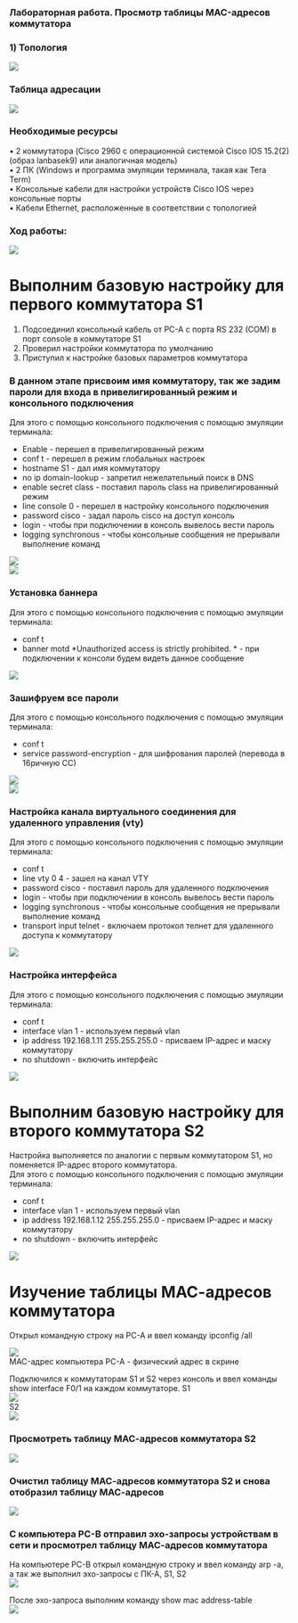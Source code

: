 ### Лабораторная работа. Просмотр таблицы MAC-адресов коммутатора
### 1) Топология
![](https://github.com/Chausy/DZ/blob/1a4b517aac11fcc4f7093a0751c0336050aacad6/screen%202lab/%D1%82%D0%BE%D0%BF%D0%BE%D0%BB%D0%BE%D0%B3%D0%B8%D1%8F.PNG)
### Таблица адресации
![](https://github.com/Chausy/DZ/blob/65458582f721379ecbdfbb5c88e8919ab3e094ce/screen%202lab/%D1%82%D0%B0%D0%B1%D0%BB%D0%B8%D1%86%D0%B0%20%D0%B0%D0%B4%D1%80%D0%B5%D1%81%D0%B0%D1%86%D0%B8%D0%B8.PNG)  
###	Необходимые ресурсы  
•	2 коммутатора (Cisco 2960 с операционной системой Cisco IOS 15.2(2) (образ lanbasek9) или аналогичная модель)  
•	2 ПК (Windows и программа эмуляции терминала, такая как Tera Term)  
•	Консольные кабели для настройки устройств Cisco IOS через консольные порты  
•	Кабели Ethernet, расположенные в соответствии с топологией  

### Ход работы:  
![](https://github.com/Chausy/DZ/blob/b1da0b0c78118a7dc07b7e8cc94e8ce20545d005/%D0%BF%D0%BE%D0%B4%D1%81%D0%BE%D0%B5%D0%B4%D0%B8%D0%BD%D0%B5%D0%BD%D0%B8%D0%B5%20%D0%BA%D0%BE%D0%BD%D1%81%D0%BE%D0%BB%D1%8C%D0%BD%D1%8B%D0%BC%20%D0%BA%D0%B0%D0%B1%D0%B5%D0%BB%D0%B5%D0%BC.PNG)

# Выполним базовую настройку для первого коммутатора S1
1) Подсоединил консольный кабель от PC-A c порта RS 232 (COM) в порт console в коммутаторе S1  
2) Проверил настройки коммутатора по умолчанию  
3) Приступил к настройке базовых параметров коммутатора  
  
### В данном этапе присвоим имя коммутатору, так же задим пароли для входа в привелигированный режим и консольного подключения
Для этого с помощью консольного подключения с помощью эмуляции терминала:  
- Enable - перешел в привелигированный режим    
- conf t - перешел в режим глобальных настроек  
- hostname S1 - дал имя коммутатору  
- no ip domain-lookup - запретил нежелательный поиск в DNS   
- enable secret class - поставил пароль class на привелигированный режим  
- line console 0 - перешел в настройку консольного подключения  
- password cisco - задал пароль cisco на доступ консоль
- login - чтобы при подключении в консоль вывелось вести пароль  
- logging synchronous - чтобы консольные сообщения не прерывали выполнение команд    

![](https://github.com/Chausy/DZ/blob/e32e2e50ebfc27292621cf6edb1d113353a5759f/1.1.PNG)  
![](https://github.com/Chausy/DZ/blob/e32e2e50ebfc27292621cf6edb1d113353a5759f/1.2.PNG)  
 
### Установка баннера
Для этого с помощью консольного подключения с помощью эмуляции терминала: 
- conf t  
- banner motd *Unauthorized access is strictly prohibited. * - при подключении к консоли будем видеть данное сообщение  

![](https://github.com/Chausy/DZ/blob/e32e2e50ebfc27292621cf6edb1d113353a5759f/3.1.PNG)

### Зашифруем все пароли  
Для этого с помощью консольного подключения с помощью эмуляции терминала: 
- conf t  
- service password-encryption - для шифрования паролей (перевода в 16ричную СС)  

![](https://github.com/Chausy/DZ/blob/e32e2e50ebfc27292621cf6edb1d113353a5759f/4.1.PNG)  
![](https://github.com/Chausy/DZ/blob/e32e2e50ebfc27292621cf6edb1d113353a5759f/4.2.PNG)  

### Настройка канала виртуального соединения для удаленного управления (vty)  
Для этого с помощью консольного подключения с помощью эмуляции терминала: 
- conf t  
- line vty 0 4 - зашел на канал VTY  
- password cisco - поставил пароль для удаленного подключения
- login - чтобы при подключении в консоль вывелось вести пароль  
- logging synchronous - чтобы консольные сообщения не прерывали выполнение команд  
- transport input telnet - включаем протокол телнет для удаленного доступа к коммутатору

![](https://github.com/Chausy/DZ/blob/e32e2e50ebfc27292621cf6edb1d113353a5759f/6.1.PNG)  

### Настройка интерфейса  
Для этого с помощью консольного подключения с помощью эмуляции терминала: 
- conf t  
- interface vlan 1 - используем первый vlan  
- ip address 192.168.1.11 255.255.255.0 - присваем IP-адрес и маску коммутатору  
- no shutdown - включить интерфейс  

![](https://github.com/Chausy/DZ/blob/f7d56523d875510c5bc8342d31c3d88f841d0128/screen%202lab/ip%20S1.PNG)  

# Выполним базовую настройку для второго коммутатора S2
Настройка выполняется по аналогии с первым коммутатором S1, но поменяется IP-адрес второго коммутатора.  
Для этого с помощью консольного подключения с помощью эмуляции терминала: 
- conf t  
- interface vlan 1 - используем первый vlan  
- ip address 192.168.1.12 255.255.255.0 - присваем IP-адрес и маску коммутатору  
- no shutdown - включить интерфейс  

![](https://github.com/Chausy/DZ/blob/f7d56523d875510c5bc8342d31c3d88f841d0128/screen%202lab/ip%20S2.PNG)  


# Изучение таблицы МАС-адресов коммутатора  
Открыл командную строку на PC-A и ввел команду ipconfig /all

![](https://github.com/Chausy/DZ/blob/29e7355fe4ae992a45b92a3258e5d4dab36fca22/screen%202lab/ipconfig%20PC-A.PNG)  
MAC-адрес компьютера PC-A - физический адрес в скрине  

Подключился к коммутаторам S1 и S2 через консоль и ввел команды show interface F0/1 на каждом коммутаторе.
S1  
![](https://github.com/Chausy/DZ/blob/29e7355fe4ae992a45b92a3258e5d4dab36fca22/screen%202lab/show%20interface%20S1.PNG)  
S2  
![](https://github.com/Chausy/DZ/blob/29e7355fe4ae992a45b92a3258e5d4dab36fca22/screen%202lab/show%20interface%20S2.PNG)

### Просмотреть таблицу МАС-адресов коммутатора S2  
![](https://github.com/Chausy/DZ/blob/29e7355fe4ae992a45b92a3258e5d4dab36fca22/screen%202lab/show%20mac%20address-table%20S2.PNG)  

### Очистил таблицу МАС-адресов коммутатора S2 и снова отобразил таблицу МАС-адресов  
![](https://github.com/Chausy/DZ/blob/29e7355fe4ae992a45b92a3258e5d4dab36fca22/screen%202lab/%D0%BF%D0%BE%D1%81%D0%BB%D0%B5%20clear%20mac%20address-table%20dynamic%20S2.PNG)

### С компьютера PC-B отправил эхо-запросы устройствам в сети и просмотрел таблицу МАС-адресов коммутатора
На компьютере PC-B открыл командную строку и ввел команду arp -a, а так же выполнил эхо-запросы с ПК-А, S1, S2  
![](https://github.com/Chausy/DZ/blob/29e7355fe4ae992a45b92a3258e5d4dab36fca22/screen%202lab/arp%20%D0%B8%20%D1%8D%D1%85%D0%BE%20%D0%B7%D0%B0%D0%BF%D1%80%D0%BE%D1%81%20%D1%81%20PC-B.PNG)

После эхо-запроса выполним команду show mac address-table  
![](https://github.com/Chausy/DZ/blob/29e7355fe4ae992a45b92a3258e5d4dab36fca22/screen%202lab/%D0%BF%D0%BE%D1%81%D0%BB%D0%B5%20%D1%8D%D1%85%D0%BE%20%D0%B7%D0%B0%D0%BF%D1%80%D0%BE%D1%81%D0%BE%D0%B2%20%D1%81%20PC-B%20%D1%81%20%D0%BA%D0%BE%D0%BC%D0%BC%D1%83%D1%82%D0%B0%D1%82%D0%BE%D1%80%D0%B0%20S2%20show%20mac%20address-table.PNG)













